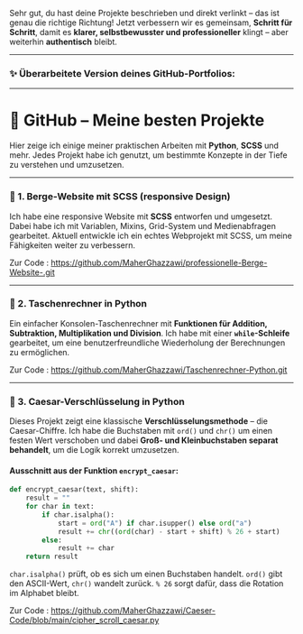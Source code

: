 Sehr gut, du hast deine Projekte beschrieben und direkt verlinkt – das ist genau die richtige Richtung!
Jetzt verbessern wir es gemeinsam, **Schritt für Schritt**, damit es **klarer, selbstbewusster und professioneller** klingt – aber weiterhin **authentisch** bleibt.

---

### ✨ **Überarbeitete Version deines GitHub-Portfolios:**

---

# 🌟 GitHub – Meine besten Projekte

Hier zeige ich einige meiner praktischen Arbeiten mit **Python**, **SCSS** und mehr.
Jedes Projekt habe ich genutzt, um bestimmte Konzepte in der Tiefe zu verstehen und umzusetzen.

---

### 🔹 1. Berge-Website mit SCSS (responsive Design)

Ich habe eine responsive Website mit **SCSS** entworfen und umgesetzt. Dabei habe ich mit Variablen, Mixins, Grid-System und Medienabfragen gearbeitet.
Aktuell entwickle ich ein echtes Webprojekt mit SCSS, um meine Fähigkeiten weiter zu verbessern.

Zur Code : https://github.com/MaherGhazzawi/professionelle-Berge-Website-.git

---

### 🔹 2. Taschenrechner in Python

Ein einfacher Konsolen-Taschenrechner mit **Funktionen für Addition, Subtraktion, Multiplikation und Division**.
Ich habe mit einer **`while`-Schleife** gearbeitet, um eine benutzerfreundliche Wiederholung der Berechnungen zu ermöglichen.

Zur Code : https://github.com/MaherGhazzawi/Taschenrechner-Python.git

---

### 🔹 3. Caesar-Verschlüsselung in Python

Dieses Projekt zeigt eine klassische **Verschlüsselungsmethode** – die Caesar-Chiffre.
Ich habe die Buchstaben mit `ord()` und `chr()` um einen festen Wert verschoben und dabei **Groß- und Kleinbuchstaben separat behandelt**, um die Logik korrekt umzusetzen.

#### Ausschnitt aus der Funktion `encrypt_caesar`:

```python
def encrypt_caesar(text, shift):
    result = ""
    for char in text:
        if char.isalpha():
            start = ord("A") if char.isupper() else ord("a")
            result += chr((ord(char) - start + shift) % 26 + start)
        else:
            result += char
    return result
```

 `char.isalpha()` prüft, ob es sich um einen Buchstaben handelt.
 `ord()` gibt den ASCII-Wert, `chr()` wandelt zurück.
 `% 26` sorgt dafür, dass die Rotation im Alphabet bleibt.

Zur Code : https://github.com/MaherGhazzawi/Caeser-Code/blob/main/cipher_scroll_caesar.py



    
